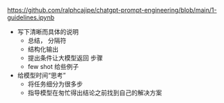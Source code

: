 https://github.com/ralphcajipe/chatgpt-prompt-engineering/blob/main/1-guidelines.ipynb

- 写下清晰而具体的说明
  - 总结， 分隔符
  - 结构化输出
  - 提出条件让大模型返回 步骤
  - few shot 给些例子
- 给模型时间“思考”
  - 将任务细分为很多步
  - 指导模型在匆忙得出结论之前找到自己的解决方案
  